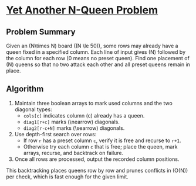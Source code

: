 # [Yet Another N-Queen Problem](https://www.spoj.com/problems/NQUEEN/)

## Problem Summary
Given an \(N\times N\) board (\(N \le 50\)), some rows may already have a queen fixed in a
specified column.  Each line of input gives \(N\) followed by the column for each row
(0 means no preset queen).  Find one placement of \(N\) queens so that no two
attack each other and all preset queens remain in place.

## Algorithm
1. Maintain three boolean arrays to mark used columns and the two diagonal types:
   - `cols[c]` indicates column \(c\) already has a queen.
   - `diag1[r+c]` marks \(\nearrow\) diagonals.
   - `diag2[r-c+N]` marks \(\searrow\) diagonals.
2. Use depth-first search over rows:
   - If row `r` has a preset column `c`, verify it is free and recurse to `r+1`.
   - Otherwise try each column `c` that is free; place the queen, mark arrays,
     recurse, and backtrack on failure.
3. Once all rows are processed, output the recorded column positions.

This backtracking places queens row by row and prunes conflicts in \(O(N)\)
per check, which is fast enough for the given limit.

